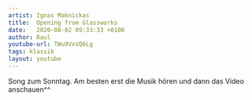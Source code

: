 ```yaml
---
artist: Ignas Maknickas 
title:  Opening from Glassworks
date:   2020-08-02 09:33:33 +0100
author: Raul
youtube-url: TWu9VxVQ6Lg
tags: klassik
layout: youtube
---
```


Song zum Sonntag.
Am besten erst die Musik hören und dann das Video anschauen^^

